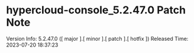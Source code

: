 # hypercloud-console_5.2.47.0 Patch Note

Version Info: 5.2.47.0 ([ major ].[ minor ].[ patch ].[ hotfix ])
Released Time: 2023-07-20 18:37:23


